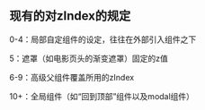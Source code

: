 ## 现有的对zIndex的规定
0-4：局部自定组件的设定，往往在外部引入组件之下

5：遮罩（如电影页头的渐变遮罩）固定的z值

6-9：高级父组件覆盖所用的zIndex

10+：全局组件（如“回到顶部”组件以及modal组件）